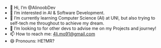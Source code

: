 - 👋 Hi, I’m @AlinoobDev
- 👀 I’m interested in AI & Software Development.
- 🌱 I’m currently learning Computer Science (AI) at UNI, but also trying to self-tech me throughout to achieve my dream.
- 💞️ I’m looking to for other devs to advise me on my Projects and journey!
- 📫 How to reach me: 4li.mo91@gmail.com
- 😄 Pronouns: HE?MR?
